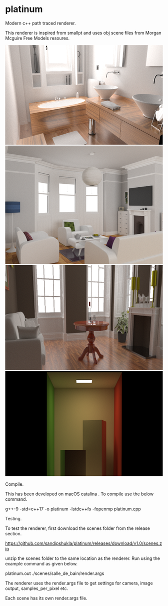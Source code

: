 # platinum
Modern c++ path traced renderer.

This renderer is inspired from smallpt 
and uses obj scene files from Morgan Mcguire Free Models resoures.

![salle_de_bain_2048spp](https://github.com/sandipshukla/platinum/blob/master/render_images/salle_de_bain_2048spp.png)
![living_room_1024spp](https://github.com/sandipshukla/platinum/blob/master/render_images/living_room_1024spp.png)
![fireplace_room_1024spp](https://github.com/sandipshukla/platinum/blob/master/render_images/fireplace_room_1024spp.png)
![cornell_box_original_1024spp](https://github.com/sandipshukla/platinum/blob/master/render_images/cornell_box_original_1024spp.png)

Compile.

This has been developed on macOS catalina . To compile use the below command.

g++-9 -std=c++17 -o platinum -lstdc++fs -fopenmp platinum.cpp

Testing.

To test the renderer, first download the scenes folder from the release section.

https://github.com/sandipshukla/platinum/releases/download/v1.0/scenes.zip

unzip the scenes folder to the same location as the renderer. Run using the example command as given below.

platinum.out ./scenes/salle_de_bain/render.args

The renderer uses the render.args file to get settings for camera, image output, samples_per_pixel etc.

Each scene has its own render.args file.

